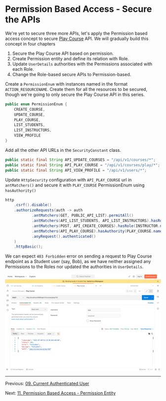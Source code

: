 # Permission Based Access - Secure the APIs

We're yet to secure three more APIs, let's apply the Permission based access concept to secure [Play Course](http://localhost:8080/api/v1/courses/play/%7BcourseId%7D) API. We will gradually build this concept in four chapters

1. Secure the Play Course API based on permission.
2. Create Permission entity and define its relation with Role.
3. Update `UserDetails` authorities with the Permissions associated with each Role.
4. Change the Role-based secure APIs to Permission-based.

Create a `PermissionEnum` with instances named in the format `ACTION_RESOURCENAME`. Create them for all the resources to be secured, though we're going to only secure the Play Course API in this series.

```java
public enum PermissionEnum {  
    CREATE_COURSE,
    UPDATE_COURSE,
    PLAY_COURSE,
    LIST_STUDENTS,
    LIST_INSTRUCTORS,
    VIEW_PROFILE
}
```

Add all the other API URLs in the `SecurityConstant` class.

```java
public static final String API_UPDATE_COURSES = "/api/v1/courses/*";
public static final String API_PLAY_COURSE = "/api/v1/courses/play/*";
public static final String API_VIEW_PROFILE = "/api/v1/users/*";
```

Update `HttpSecurity` configuration with `API_PLAY_COURSE` url in `antMatchers()` and secure it with `PLAY_COURSE` PermissionEnum using `hasAuthority()`

```java
http
    .csrf().disable()  
    .authorizeRequests(auth -> auth  
            .antMatchers(GET, PUBLIC_API_LIST).permitAll()  
            .antMatchers(API_LIST_STUDENTS, API_LIST_INSTRUCTORS).hasRole(ADMIN.name())  
            .antMatchers(POST, API_CREATE_COURSES).hasRole(INSTRUCTOR.name())  
            .antMatchers(API_PLAY_COURSE).hasAuthority(PLAY_COURSE.name())  
            .anyRequest().authenticated()  
    )  
    .httpBasic();
```

We can expect `403 Forbidden` error on sending a request to Play Course endpoint as a Student user (say, Bob), as we have neither assigned any Permissions to the Roles nor updated the authorities in `UserDetails`.

![Play course throw 403 error for Bob](./assets/play_course_403_bob.png)

***

Previous: [09. Current Authenticated User](https://github.com/SankaranarayananMurugan/spring-security-guide/tree/main/09.%20Current%20Authenticated%20User)

Next: [11. Permission Based Access - Permission Entity](https://github.com/SankaranarayananMurugan/spring-security-guide/tree/main/11.%20Permission%20Based%20Access%20-%20Permission%20Entity)